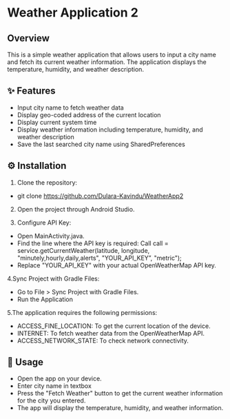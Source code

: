 # Weather Application 2

## Overview
This is a simple weather application that allows users to input a city name and fetch its current weather information. The application displays the temperature, humidity, and weather description.


## ✨ Features

- Input city name to fetch weather data
- Display geo-coded address of the current location
- Display current system time
- Display weather information including temperature, humidity, and weather description
- Save the last searched city name using SharedPreferences


## ⚙️ Installation

1. Clone the repository:

- git clone https://github.com/Dulara-Kavindu/WeatherApp2

2. Open the project through Android Studio.

3. Configure API Key:

- Open MainActivity.java.
- Find the line where the API key is required: Call<OneCallResponse> call = service.getCurrentWeather(latitude, longitude, "minutely,hourly,daily,alerts", "YOUR_API_KEY”, "metric");
- Replace "YOUR_API_KEY" with your actual OpenWeatherMap API key.

4.Sync Project with Gradle Files:

- Go to File > Sync Project with Gradle Files.
- Run the Application

5.The application requires the following permissions:

- ACCESS_FINE_LOCATION: To get the current location of the device.
- INTERNET: To fetch weather data from the OpenWeatherMap API.
- ACCESS_NETWORK_STATE: To check network connectivity.

## 🚀 Usage

- Open the app on your device.
- Enter city name in textbox
- Press the "Fetch Weather" button to get the current weather information for the city you entered.
- The app will display the temperature, humidity, and weather information.
